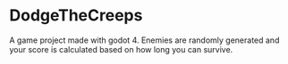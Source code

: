 # DodgeTheCreeps
A game project made with godot 4. Enemies are randomly generated and your score is calculated based on how long you can survive. 
